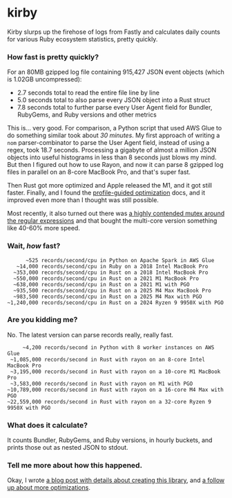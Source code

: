 # kirby

Kirby slurps up the firehose of logs from Fastly and calculates daily counts for various Ruby ecosystem statistics, pretty quickly.

### How fast is pretty quickly?

For an 80MB gzipped log file containing 915,427 JSON event objects (which is 1.02GB uncompressed):

- 2.7 seconds total to read the entire file line by line
- 5.0 seconds total to also parse every JSON object into a Rust struct
- 7.8 seconds total to further parse every User Agent field for Bundler, RubyGems, and Ruby versions and other metrics

This is... very good. For comparison, a Python script that used AWS Glue to do something similar took about _30 minutes_. My first approach of writing a `nom` parser-combinator to parse the User Agent field, instead of using a regex, took 18.7 seconds. Processing a gigabyte of almost a million JSON objects into useful histograms in less than 8 seconds just blows my mind. But then I figured out how to use Rayon, and now it can parse 8 gzipped log files in parallel on an 8-core MacBook Pro, and that's super fast.

Then Rust got more optimized and Apple released the M1, and it got still faster. Finally, and I found the [profile-guided optimization](https://doc.rust-lang.org/rustc/profile-guided-optimization.html) docs, and it improved even more than I thought was still possible.

Most recently, it also turned out there was [a highly contended mutex around the regular expressions](https://github.com/rubytogether/kirby/pull/37) and that bought the multi-core version something like 40-60% more speed.

### Wait, _how_ fast?

          ~525 records/second/cpu in Python on Apache Spark in AWS Glue
       ~14,000 records/second/cpu in Ruby on a 2018 Intel MacBook Pro
      ~353,000 records/second/cpu in Rust on a 2018 Intel MacBook Pro
      ~550,000 records/second/cpu in Rust on a 2021 M1 MacBook Pro
      ~638,000 records/second/cpu in Rust on a 2021 M1 with PGO
      ~935,500 records/second/cpu in Rust on a 2025 M4 Max MacBook Pro
      ~983,500 records/second/cpu in Rust on a 2025 M4 Max with PGO
    ~1,240,000 records/second/cpu in Rust on a 2024 Ryzen 9 9950X with PGO

### Are you kidding me?

No. The latest version can parse records really, really fast.

         ~4,200 records/second in Python with 8 worker instances on AWS Glue
     ~1,085,000 records/second in Rust with rayon on an 8-core Intel MacBook Pro
     ~3,195,000 records/second in Rust with rayon on a 10-core M1 MacBook Pro
     ~3,583,000 records/second in Rust with rayon on M1 with PGO
    ~10,789,000 records/second in Rust with rayon on a 16-core M4 Max with PGO
    ~22,559,000 records/second in Rust with rayon on a 32-core Ryzen 9 9950X with PGO

### What does it calculate?

It counts Bundler, RubyGems, and Ruby versions, in hourly buckets, and prints those out as nested JSON to stdout.

### Tell me more about how this happened.

Okay, I wrote [a blog post with details about creating this library](https://andre.arko.net/2018/10/25/parsing-logs-230x-faster-with-rust/), and [a follow up about more optimizations](https://andre.arko.net/2019/01/11/parsing-logs-faster-with-rust-continued/).
